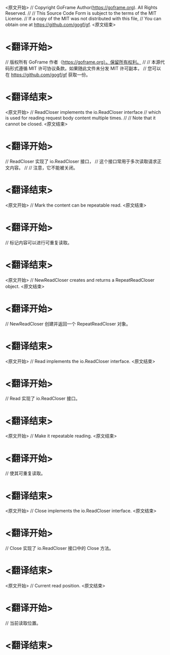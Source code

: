 
<原文开始>
// Copyright GoFrame Author(https://goframe.org). All Rights Reserved.
//
// This Source Code Form is subject to the terms of the MIT License.
// If a copy of the MIT was not distributed with this file,
// You can obtain one at https://github.com/gogf/gf.
<原文结束>

# <翻译开始>
// 版权所有 GoFrame 作者（https://goframe.org）。保留所有权利。
//
// 本源代码形式遵循 MIT 许可协议条款。如果随此文件未分发 MIT 许可副本，
// 您可以在 https://github.com/gogf/gf 获取一份。
# <翻译结束>


<原文开始>
// ReadCloser implements the io.ReadCloser interface
// which is used for reading request body content multiple times.
//
// Note that it cannot be closed.
<原文结束>

# <翻译开始>
// ReadCloser 实现了 io.ReadCloser 接口，
// 这个接口常用于多次读取请求正文内容。
//
// 注意，它不能被关闭。
# <翻译结束>







<原文开始>
// Mark the content can be repeatable read.
<原文结束>

# <翻译开始>
// 标记内容可以进行可重复读取。
# <翻译结束>


<原文开始>
// NewReadCloser creates and returns a RepeatReadCloser object.
<原文结束>

# <翻译开始>
// NewReadCloser 创建并返回一个 RepeatReadCloser 对象。
# <翻译结束>


<原文开始>
// Read implements the io.ReadCloser interface.
<原文结束>

# <翻译开始>
// Read 实现了 io.ReadCloser 接口。
# <翻译结束>


<原文开始>
// Make it repeatable reading.
<原文结束>

# <翻译开始>
// 使其可重复读取。
# <翻译结束>


<原文开始>
// Close implements the io.ReadCloser interface.
<原文结束>

# <翻译开始>
// Close 实现了 io.ReadCloser 接口中的 Close 方法。
# <翻译结束>


<原文开始>
// Current read position.
<原文结束>

# <翻译开始>
// 当前读取位置。
# <翻译结束>

